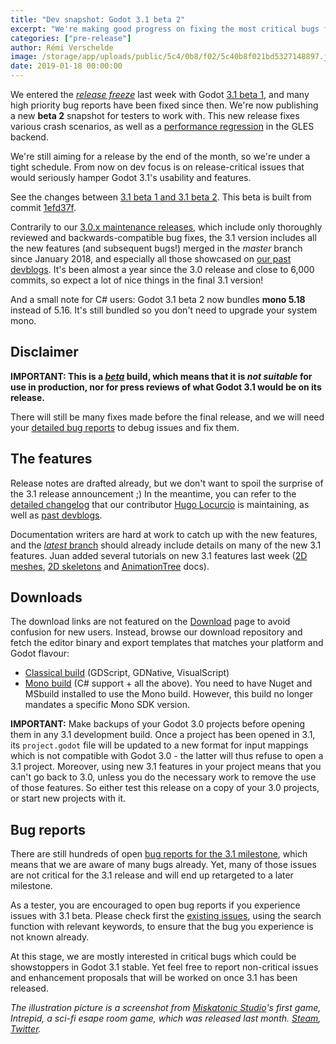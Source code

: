 ```yaml
---
title: "Dev snapshot: Godot 3.1 beta 2"
excerpt: "We're making good progress on fixing the most critical bugs for Godot 3.1, and it's now time for another beta build for testers to work with. This brings us one step closer to the final release, with notably many crashes fixed. A major performance regression in the GLES2 backend has also been fixed."
categories: ["pre-release"]
author: Rémi Verschelde
image: /storage/app/uploads/public/5c4/0b8/f02/5c40b8f021bd5327148897.jpg
date: 2019-01-18 00:00:00
---
```


We entered the [*release freeze*](https://github.com/godotengine/godot/issues/24822) last week with Godot [3.1 beta 1](/article/dev-snapshot-godot-3-1-beta-1), and many high priority bug reports have been fixed since then. We're now publishing a new **beta 2** snapshot for testers to work with. This new release fixes various crash scenarios, as well as a [performance regression](https://github.com/godotengine/godot/issues/24466) in the GLES backend.

We're still aiming for a release by the end of the month, so we're under a tight schedule. From now on dev focus is on release-critical issues that would seriously hamper Godot 3.1's usability and features.

See the changes between [3.1 beta 1 and 3.1 beta 2](https://github.com/godotengine/godot/compare/f7de2c0cb3793bd289b8465bcc9af54157a54e91...1efd37f1b77d71c652fe28a50f42c5284d5ef4ec). This beta is built from commit [1efd37f](https://github.com/godotengine/godot/commit/1efd37f1b77d71c652fe28a50f42c5284d5ef4ec).

Contrarily to our [3.0.x maintenance releases](/article/maintenance-release-godot-3-0-6), which include only thoroughly reviewed and backwards-compatible bug fixes, the 3.1 version includes all the new features (and subsequent bugs!) merged in the *master* branch since January 2018, and especially all those showcased on [our past devblogs](/devblog). It's been almost a year since the 3.0 release and close to 6,000 commits, so expect a lot of nice things in the final 3.1 version!

And a small note for C# users: Godot 3.1 beta 2 now bundles **mono 5.18** instead of 5.16. It's still bundled so you don't need to upgrade your system mono.

## Disclaimer

**IMPORTANT: This is a [*beta*](https://en.wikipedia.org/wiki/Software_release_life_cycle#Beta) build, which means that it is *not suitable* for use in production, nor for press reviews of what Godot 3.1 would be on its release.**

There will still be many fixes made before the final release, and we will need your [detailed bug reports](https://github.com/godotengine/godot/issues) to debug issues and fix them.

## The features

Release notes are drafted already, but we don't want to spoil the surprise of the 3.1 release announcement ;)
In the meantime, you can refer to the [detailed changelog](https://gist.github.com/Calinou/49aefe52ce8f67ffa3f743932123d14f) that our contributor [Hugo Locurcio](https://github.com/Calinou) is maintaining, as well as [past devblogs](/devblog).

Documentation writers are hard at work to catch up with the new features, and the [*latest* branch](http://docs.godotengine.org/en/latest/) should already include details on many of the new 3.1 features. Juan added several tutorials on new 3.1 features last week ([2D meshes](http://docs.godotengine.org/en/latest/tutorials/2d/2d_meshes.html), [2D skeletons](http://docs.godotengine.org/en/latest/tutorials/animation/2d_skeletons.html) and [AnimationTree](http://docs.godotengine.org/en/latest/tutorials/animation/animation_tree.html) docs).

## Downloads

The download links are not featured on the [Download](/download) page to avoid confusion for new users. Instead, browse our download repository and fetch the editor binary and export templates that matches your platform and Godot flavour:

- [Classical build](https://downloads.tuxfamily.org/godotengine/3.1/beta2) (GDScript, GDNative, VisualScript)
- [Mono build](https://downloads.tuxfamily.org/godotengine/3.1/beta2/mono) (C# support + all the above). You need to have Nuget and MSbuild installed to use the Mono build. However, this build no longer mandates a specific Mono SDK version.

**IMPORTANT:** Make backups of your Godot 3.0 projects before opening them in any 3.1 development build. Once a project has been opened in 3.1, its `project.godot` file will be updated to a new format for input mappings which is not compatible with Godot 3.0 - the latter will thus refuse to open a 3.1 project. Moreover, using new 3.1 features in your project means that you can't go back to 3.0, unless you do the necessary work to remove the use of those features. So either test this release on a copy of your 3.0 projects, or start new projects with it.

## Bug reports

There are still hundreds of open [bug reports for the 3.1 milestone](https://github.com/godotengine/godot/issues?q=is%3Aopen+is%3Aissue+milestone%3A3.1+label%3Abug), which means that we are aware of many bugs already. Yet, many of those issues are not critical for the 3.1 release and will end up retargeted to a later milestone.

As a tester, you are encouraged to open bug reports if you experience issues with 3.1 beta. Please check first the [existing issues](https://github.com/godotengine/godot/issues), using the search function with relevant keywords, to ensure that the bug you experience is not known already.

At this stage, we are mostly interested in critical bugs which could be showstoppers in Godot 3.1 stable. Yet feel free to report non-critical issues and enhancement proposals that will be worked on once 3.1 has been released.

*The illustration picture is a screenshot from [Miskatonic Studio](https://miskatonicstudio.com/)'s first game, *Intrepid*, a sci-fi esape room game, which was released last month. [Steam](https://store.steampowered.com/app/992860/Intrepid), [Twitter](https://twitter.com/miskatonic_s).*
